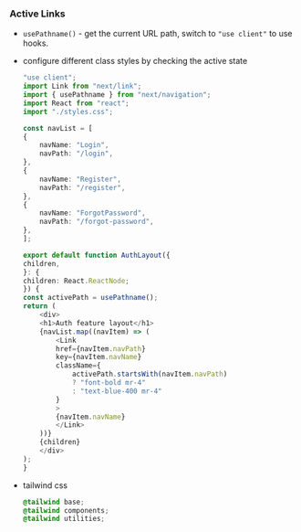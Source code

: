 ### Active Links
- `usePathname()` - get the current URL path, switch to `"use client"` to use hooks.
- configure different class styles by checking the active state
    ```typescript
    "use client";
    import Link from "next/link";
    import { usePathname } from "next/navigation";
    import React from "react";
    import "./styles.css";

    const navList = [
    {
        navName: "Login",
        navPath: "/login",
    },
    {
        navName: "Register",
        navPath: "/register",
    },
    {
        navName: "ForgotPassword",
        navPath: "/forgot-password",
    },
    ];

    export default function AuthLayout({
    children,
    }: {
    children: React.ReactNode;
    }) {
    const activePath = usePathname();
    return (
        <div>
        <h1>Auth feature layout</h1>
        {navList.map((navItem) => (
            <Link
            href={navItem.navPath}
            key={navItem.navName}
            className={
                activePath.startsWith(navItem.navPath)
                ? "font-bold mr-4"
                : "text-blue-400 mr-4"
            }
            >
            {navItem.navName}
            </Link>
        ))}
        {children}
        </div>
    );
    }

    ```

- tailwind css
  ```css
  @tailwind base;
  @tailwind components;
  @tailwind utilities;
  ```